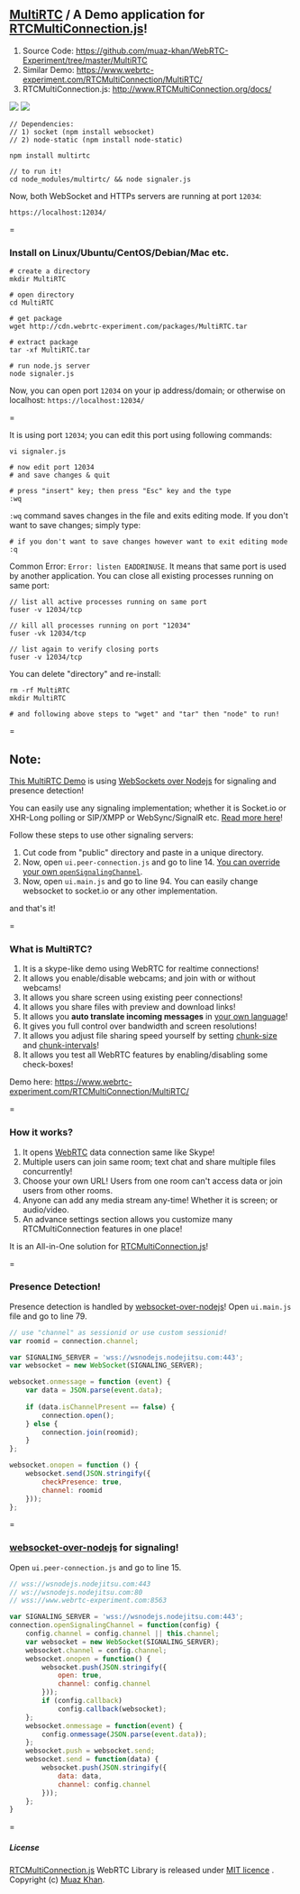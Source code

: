 ## [MultiRTC](https://www.webrtc-experiment.com/RTCMultiConnection/MultiRTC/) / A Demo application for [RTCMultiConnection.js](http://www.RTCMultiConnection.org/docs/)!

1. Source Code: https://github.com/muaz-khan/WebRTC-Experiment/tree/master/MultiRTC
2. Similar Demo: https://www.webrtc-experiment.com/RTCMultiConnection/MultiRTC/
3. RTCMultiConnection.js: http://www.RTCMultiConnection.org/docs/

<img src="https://www.webrtc-experiment.com/images/MultiRTC.gif" />

<a href="https://nodei.co/npm/multirtc/">
    <img src="https://nodei.co/npm/multirtc.png">
</a>

```
// Dependencies: 
// 1) socket (npm install websocket)
// 2) node-static (npm install node-static)

npm install multirtc

// to run it!
cd node_modules/multirtc/ && node signaler.js
```

Now, both WebSocket and HTTPs servers are running at port `12034`:

```
https://localhost:12034/
```

=

### Install on Linux/Ubuntu/CentOS/Debian/Mac etc.

```
# create a directory
mkdir MultiRTC

# open directory
cd MultiRTC

# get package
wget http://cdn.webrtc-experiment.com/packages/MultiRTC.tar

# extract package
tar -xf MultiRTC.tar

# run node.js server
node signaler.js
```

Now, you can open port `12034` on your ip address/domain; or otherwise on localhost: `https://localhost:12034/`

=

It is using port `12034`; you can edit this port using following commands:

```
vi signaler.js

# now edit port 12034
# and save changes & quit

# press "insert" key; then press "Esc" key and the type
:wq
```

`:wq` command saves changes in the file and exits editing mode. If you don't want to save changes; simply type:

```
# if you don't want to save changes however want to exit editing mode
:q
```

Common Error: `Error: listen EADDRINUSE`. It means that same port is used by another application. You can close all existing processes running on same port:

```
// list all active processes running on same port
fuser -v 12034/tcp

// kill all processes running on port "12034"
fuser -vk 12034/tcp

// list again to verify closing ports
fuser -v 12034/tcp
```

You can delete "directory" and re-install:

```
rm -rf MultiRTC
mkdir MultiRTC

# and following above steps to "wget" and "tar" then "node" to run!
```

=

## Note: 

[This MultiRTC Demo](https://github.com/muaz-khan/WebRTC-Experiment/tree/master/MultiRTC-simple) is using [WebSockets over Nodejs](https://github.com/muaz-khan/WebRTC-Experiment/tree/master/websocket-over-nodejs) for signaling and presence detection!

You can easily use any signaling implementation; whether it is Socket.io or XHR-Long polling or SIP/XMPP or WebSync/SignalR etc. [Read more here](https://github.com/muaz-khan/WebRTC-Experiment/blob/master/Signaling.md)!

Follow these steps to use other signaling servers:

1. Cut code from "public" directory and paste in a unique directory.
2. Now, open `ui.peer-connection.js` and go to line 14. [You can override your own `openSignalingChannel`](http://www.rtcmulticonnection.org/docs/openSignalingChannel/).
3. Now, open `ui.main.js` and go to line 94. You can easily change websocket to socket.io or any other implementation.

and that's it!

=

### What is MultiRTC?

1. It is a skype-like demo using WebRTC for realtime connections!
2. It allows you enable/disable webcams; and join with or without webcams!
3. It allows you share screen using existing peer connections!
4. It allows you share files with preview and download links!
5. It allows you **auto translate incoming messages** in [your own language](http://www.rtcmulticonnection.org/docs/language/)!
6. It gives you full control over bandwidth and screen resolutions!
7. It allows you adjust file sharing speed yourself by setting [chunk-size](http://www.rtcmulticonnection.org/docs/chunkSize/) and [chunk-intervals](http://www.rtcmulticonnection.org/docs/chunkInterval/)!
8. It allows you test all WebRTC features by enabling/disabling some check-boxes!

Demo here: https://www.webrtc-experiment.com/RTCMultiConnection/MultiRTC/

=

### How it works?

1. It opens [WebRTC](https://www.webrtc-experiment.com/) data connection same like Skype!
2. Multiple users can join same room; text chat and share multiple files concurrently!
3. Choose your own URL! Users from one room can't access data or join users from other rooms.
4. Anyone can add any media stream any-time! Whether it is screen; or audio/video.
5. An advance settings section allows you customize many RTCMultiConnection features in one place!

It is an All-in-One solution for [RTCMultiConnection.js](http://www.RTCMultiConnection.org/docs/)!

=

### Presence Detection!

Presence detection is handled by [websocket-over-nodejs](https://github.com/muaz-khan/WebRTC-Experiment/tree/master/websocket-over-nodejs)! Open `ui.main.js` file and go to line 79.

```javascript
// use "channel" as sessionid or use custom sessionid!
var roomid = connection.channel;

var SIGNALING_SERVER = 'wss://wsnodejs.nodejitsu.com:443';
var websocket = new WebSocket(SIGNALING_SERVER);

websocket.onmessage = function (event) {
    var data = JSON.parse(event.data);
  
    if (data.isChannelPresent == false) {
        connection.open();
    } else {
        connection.join(roomid);
    }
};

websocket.onopen = function () {
    websocket.send(JSON.stringify({
        checkPresence: true,
        channel: roomid
    }));
};
```

=

### [websocket-over-nodejs](https://github.com/muaz-khan/WebRTC-Experiment/tree/master/websocket-over-nodejs) for signaling!

Open `ui.peer-connection.js` and go to line 15.

```javascript
// wss://wsnodejs.nodejitsu.com:443
// ws://wsnodejs.nodejitsu.com:80
// wss://www.webrtc-experiment.com:8563

var SIGNALING_SERVER = 'wss://wsnodejs.nodejitsu.com:443';
connection.openSignalingChannel = function(config) {
    config.channel = config.channel || this.channel;
    var websocket = new WebSocket(SIGNALING_SERVER);
    websocket.channel = config.channel;
    websocket.onopen = function() {
        websocket.push(JSON.stringify({
            open: true,
            channel: config.channel
        }));
        if (config.callback)
            config.callback(websocket);
    };
    websocket.onmessage = function(event) {
        config.onmessage(JSON.parse(event.data));
    };
    websocket.push = websocket.send;
    websocket.send = function(data) {
        websocket.push(JSON.stringify({
            data: data,
            channel: config.channel
        }));
    };
}
```

=

##### License

[RTCMultiConnection.js](http://www.RTCMultiConnection.org/) WebRTC Library is released under [MIT licence](https://www.webrtc-experiment.com/licence/) . Copyright (c) [Muaz Khan](https://plus.google.com/+MuazKhan).
